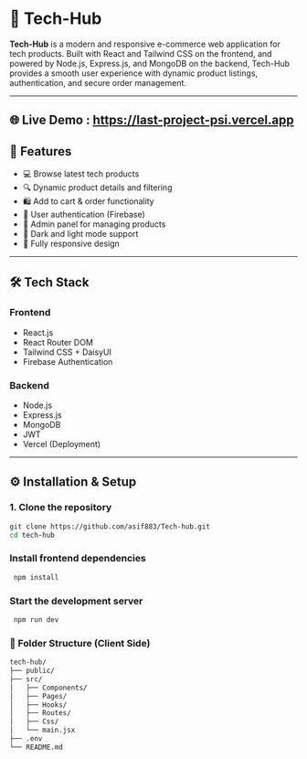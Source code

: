 # 🛒 Tech-Hub

**Tech-Hub** is a modern and responsive e-commerce web application for tech products. Built with React and Tailwind CSS on the frontend, and powered by Node.js, Express.js, and MongoDB on the backend, Tech-Hub provides a smooth user experience with dynamic product listings, authentication, and secure order management.

---
## 🌐 Live Demo : https://last-project-psi.vercel.app

## 🚀 Features

- 💻 Browse latest tech products
- 🔍 Dynamic product details and filtering
- 🛍️ Add to cart & order functionality
- 🔐 User authentication (Firebase)
- 🧑 Admin panel for managing products
- 🌙 Dark and light mode support
- 📱 Fully responsive design

---

## 🛠️ Tech Stack

### Frontend
- React.js
- React Router DOM
- Tailwind CSS + DaisyUI
- Firebase Authentication

### Backend
- Node.js
- Express.js
- MongoDB 
- JWT
- Vercel (Deployment)

---

## ⚙️ Installation & Setup

### 1. Clone the repository

```bash
git clone https://github.com/asif883/Tech-hub.git
cd tech-hub

```

### Install frontend dependencies
```bash
 npm install
```
###  Start the development server
```bash
 npm run dev
```

### 📁 Folder Structure (Client Side)
```bash
tech-hub/
├── public/
├── src/
│   ├── Components/
│   ├── Pages/
│   ├── Hooks/
│   ├── Routes/
│   ├── Css/
│   └── main.jsx
├── .env
└── README.md
```